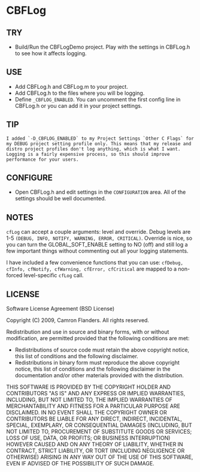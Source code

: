 CBFLog
=====

TRY
----

* Build/Run the CBFLogDemo project. Play with the settings in CBFLog.h to see how it affects logging.


USE
---

* Add CBFLog.h and CBFLog.m to your project.
* Add CBFLog.h to the files where you will be logging.
* Define `_CBFLOG_ENABLED`. You can uncomment the first config line in CBFLog.h or you can add it in your project settings.

TIP
---
    I added `-D_CBFLOG_ENABLED` to my Project Settings `Other C Flags` for 
    my DEBUG project setting profile only. This means that my release and 
    distro project profiles don't log anything, which is what I want. 
    Logging is a fairly expensive process, so this should improve 
    performance for your users.


CONFIGURE
---------

* Open CBFLog.h and edit settings in the `CONFIGURATION` area. All of the settings should be well documented.   
 

NOTES
-----

`cfLog` can accept a couple arguments: level and override.
Debug levels are 1-5 `(DEBUG, INFO, NOTIFY, WARNING, ERROR, CRITICAL)`.
Override is nice, so you can turn the GLOBAL_SOFT_ENABLE setting to NO (off) and still log a few important things without commenting out all your logging statements.

I have included a few convenience functions that you can use: `cfDebug, cfInfo, cfNotify, cfWarning, cfError, cfCritical` are mapped to a non-forced level-specific `cfLog` call.



LICENSE
-------

Software License Agreement (BSD License)

Copyright (C) 2009, Camron Flanders.
All rights reserved.
   
Redistribution and use in source and binary forms, with or without
modification, are permitted provided that the following conditions are met:

* Redistributions of source code must retain the above copyright
  notice, this list of conditions and the following disclaimer.
* Redistributions in binary form must reproduce the above copyright
  notice, this list of conditions and the following disclaimer in the
  documentation and/or other materials provided with the distribution.

THIS SOFTWARE IS PROVIDED BY THE COPYRIGHT HOLDER AND CONTRIBUTORS "AS IS" AND ANY
EXPRESS OR IMPLIED WARRANTIES, INCLUDING, BUT NOT LIMITED TO, THE IMPLIED
WARRANTIES OF MERCHANTABILITY AND FITNESS FOR A PARTICULAR PURPOSE ARE
DISCLAIMED. IN NO EVENT SHALL THE COPYRIGHT OWNER OR CONTRIBUTORS BE LIABLE FOR ANY
DIRECT, INDIRECT, INCIDENTAL, SPECIAL, EXEMPLARY, OR CONSEQUENTIAL DAMAGES
(INCLUDING, BUT NOT LIMITED TO, PROCUREMENT OF SUBSTITUTE GOODS OR SERVICES;
LOSS OF USE, DATA, OR PROFITS; OR BUSINESS INTERRUPTION) HOWEVER CAUSED AND
ON ANY THEORY OF LIABILITY, WHETHER IN CONTRACT, STRICT LIABILITY, OR TORT
(INCLUDING NEGLIGENCE OR OTHERWISE) ARISING IN ANY WAY OUT OF THE USE OF THIS
SOFTWARE, EVEN IF ADVISED OF THE POSSIBILITY OF SUCH DAMAGE.

